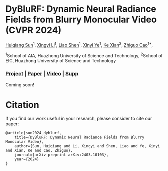 # DyBluRF: Dynamic Neural Radiance Fields from Blurry Monocular Video (CVPR 2024)
[Huiqiang Sun](https://huiqiang-sun.github.io/)<sup>1</sup>,
[Xingyi Li](https://xingyi-li.github.io/)<sup>1</sup>,
[Liao Shen](https://leoshen917.github.io/)<sup>1</sup>,
[Xinyi Ye](https://scholar.google.com/citations?hl=en&user=g_Y0w7MAAAAJ)<sup>1</sup>,
[Ke Xian](https://kexianhust.github.io/)<sup>2</sup>,
[Zhiguo Cao](http://english.aia.hust.edu.cn/info/1085/1528.htm)<sup>1*</sup>,

<sup>1</sup>School of AIA, Huazhong University of Science and Technology, <sup>2</sup>School of EIC, Huazhong University of Science and Technology

### [Project](https://huiqiang-sun.github.io/dyblurf) | [Paper](https://arxiv.org/abs/2403.10103) | [Video](https://huiqiang-sun.github.io/dyblurf) | [Supp](https://arxiv.org/abs/2403.10103)

Coming soon!

# Citation
If you find our work useful in your research, please consider to cite our paper:
```
@article{sun2024_dyblurf,
    title={DyBluRF: Dynamic Neural Radiance Fields from Blurry Monocular Video},
    author={Sun, Huiqiang and Li, Xingyi and Shen, Liao and Ye, Xinyi and Xian, Ke and Cao, Zhiguo},
    journal={arXiv preprint arXiv:2403.10103},
    year={2024}
}
```
